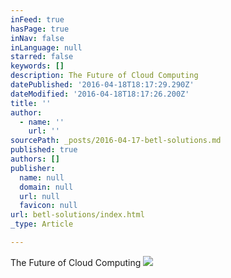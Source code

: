 ```yaml
---
inFeed: true
hasPage: true
inNav: false
inLanguage: null
starred: false
keywords: []
description: The Future of Cloud Computing
datePublished: '2016-04-18T18:17:29.290Z'
dateModified: '2016-04-18T18:17:26.200Z'
title: ''
author:
  - name: ''
    url: ''
sourcePath: _posts/2016-04-17-betl-solutions.md
published: true
authors: []
publisher:
  name: null
  domain: null
  url: null
  favicon: null
url: betl-solutions/index.html
_type: Article

---
```

The Future of Cloud Computing
![](https://s3-us-west-2.amazonaws.com/the-grid-img/p/9b3019f460e1d2f9fd30f6185913ca64cafe470a.png)